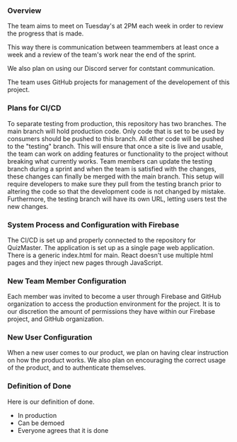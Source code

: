 ### Overview

The team aims to meet on Tuesday's at 2PM each week in order to review the progress that is made.

This way there is communication between teammembers at least once a week and a review of the team's work near the end of the sprint. 

We also plan on using our Discord server for contstant communication. 

The team uses GitHub projects for management of the developement of this project.

### Plans for CI/CD

To separate testing from production, this repository has two branches. The main branch will hold production code. Only code that is set to be used by consumers should be pushed to this branch. All other code will be pushed to the "testing" branch. This will ensure that once a site is live and usable, the team can work on adding features or functionality to the project without breaking what currently works. Team members can update the testing branch during a sprint and when the team is satisfied with the changes, these changes can finally be merged with the main branch. This setup will require developers to make sure they pull from the testing branch prior to altering the code so that the development code is not changed by mistake. Furthermore, the testing branch will have its own URL, letting users test the new changes. 

### System Process and Configuration with Firebase 

The CI/CD is set up and properly connected to the repository for QuizMaster. The application is set up as a single page web application. There is a generic index.html for main. React doesn't use multiple html pages and they inject new pages through JavaScript. 

### New Team Member Configuration

Each member was invited to become a user through Firebase and GitHub organization to access the production environment for the project. It is to our discretion the amount of permissions they have within our Firebase project, and GitHub organization.  

### New User Configuration

When a new user comes to our product, we plan on having clear instruction on how the product works. We also plan on encouraging the correct usage of the product, and to authenticate themselves. 

### Definition of Done

Here is our definition of done.

- In production
- Can be demoed
- Everyone agrees that it is done

